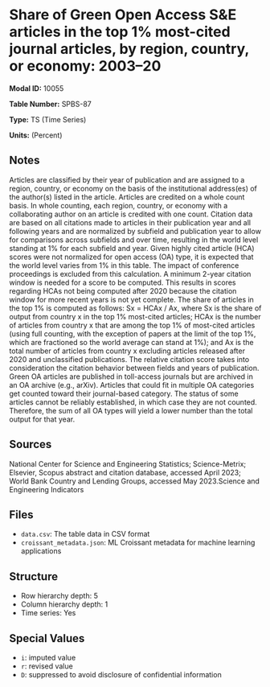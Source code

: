 # Share of Green Open Access S&E articles in the top 1% most-cited journal articles, by region, country, or economy: 2003–20

**Modal ID:** 10055

**Table Number:** SPBS-87

**Type:** TS (Time Series)

**Units:** (Percent)

## Notes

Articles are classified by their year of publication and are assigned to a region, country, or economy on the basis of the institutional address(es) of the author(s) listed in the article. Articles are credited on a whole count basis. In whole counting, each region, country, or economy with a collaborating author on an article is credited with one count. Citation data are based on all citations made to articles in their publication year and all following years and are normalized by subfield and publication year to allow for comparisons across subfields and over time, resulting in the world level standing at 1% for each subfield and year. Given highly cited article (HCA) scores were not normalized for open access (OA) type, it is expected that the world level varies from 1% in this table. The impact of conference proceedings is excluded from this calculation. A minimum 2-year citation window is needed for a score to be computed. This results in scores regarding HCAs not being computed after 2020 because the citation window for more recent years is not yet complete. The share of articles in the top 1% is computed as follows: Sx = HCAx / Ax, where Sx is the share of output from country x in the top 1% most-cited articles; HCAx is the number of articles from country x that are among the top 1% of most-cited articles (using full counting, with the exception of papers at the limit of the top 1%, which are fractioned so the world average can stand at 1%); and Ax is the total number of articles from country x excluding articles released after 2020 and unclassified publications. The relative citation score takes into consideration the citation behavior between fields and years of publication. Green OA articles are published in toll-access journals but are archived in an OA archive (e.g., arXiv). Articles that could fit in multiple OA categories get counted toward their journal-based category. The status of some articles cannot be reliably established, in which case they are not counted. Therefore, the sum of all OA types will yield a lower number than the total output for that year.

## Sources

National Center for Science and Engineering Statistics; Science-Metrix; Elsevier, Scopus abstract and citation database, accessed April 2023; World Bank Country and Lending Groups, accessed May 2023.Science and Engineering Indicators

## Files

- `data.csv`: The table data in CSV format
- `croissant_metadata.json`: ML Croissant metadata for machine learning applications

## Structure

- Row hierarchy depth: 5
- Column hierarchy depth: 1
- Time series: Yes

## Special Values

- `i`: imputed value
- `r`: revised value
- `D`: suppressed to avoid disclosure of confidential information
